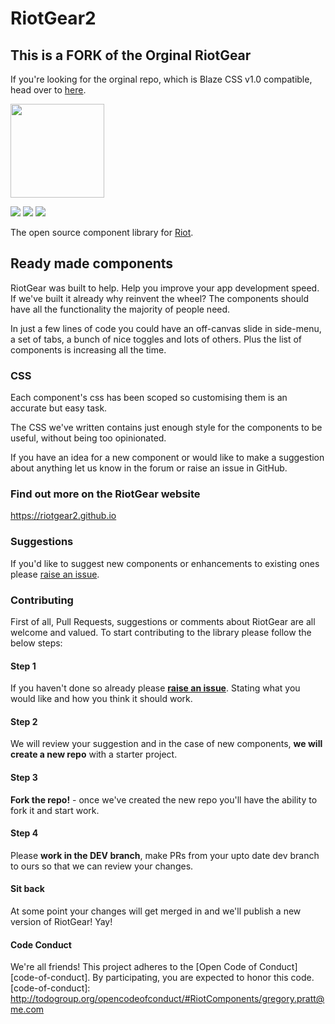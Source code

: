 # RiotGear2

## This is a FORK of the Orginal RiotGear
If you're looking for the orginal repo, which is Blaze CSS v1.0 compatible, head over to <a href="riotgear.js.org">here</a>.

<img src="https://avatars0.githubusercontent.com/u/12480998?v=3&s=200" width="150px">

<a href="https://www.npmjs.com/package/riotgear"><img src="https://img.shields.io/npm/v/riotgear.svg?style=flat-square"></a>
<a href="https://www.npmjs.com/package/riotgear"><img src="https://img.shields.io/npm/dm/riotgear.svg?style=flat-square"></a>
<a href="https://github.com/RiotGear/rg/blob/master/LICENSE"><img src="https://img.shields.io/npm/l/riotgear.svg?style=flat-square"></a>

The open source component library for <a href="https://riotjs.com">Riot</a>.

## Ready made components

RiotGear was built to help. Help you improve your app development speed. If we've built it already why reinvent the wheel? The components should have all the functionality the majority of people need.

In just a few lines of code you could have an off-canvas slide in side-menu, a set of tabs, a bunch of nice toggles and lots of others. Plus the list of components is increasing all the time.

### CSS

Each component's css has been scoped so customising them is an accurate but easy task.

The CSS we've written contains just enough style for the components to be useful, without being too opinionated.

If you have an idea for a new component or would like to make a suggestion about anything let us know in the forum or raise an issue in GitHub.

### Find out more on the RiotGear website

<a href="https://riotgear2.github.io">https://riotgear2.github.io</a>

### Suggestions

If you'd like to suggest new components or enhancements to existing ones please <a href="https://github.com/RiotGear2/rg/issues">raise an issue</a>.

### Contributing

First of all, Pull Requests, suggestions or comments about RiotGear are all welcome and valued. To start contributing to the library please follow the below steps:

#### Step 1

If you haven't done so already please **<a href="https://github.com/RiotGear2/rg/issues">raise an issue</a>**. Stating what you would like and how you think it should work.

#### Step 2

We will review your suggestion and in the case of new components, **we will create a new repo** with a starter project.

#### Step 3

**Fork the repo!** - once we've created the new repo you'll have the ability to fork it and start work.

#### Step 4

Please **work in the DEV branch**, make PRs from your upto date dev branch to ours so that we can review your changes.

#### Sit back

At some point your changes will get merged in and we'll publish a new version of RiotGear! Yay!

#### Code Conduct
We're all friends! This project adheres to the [Open Code of Conduct][code-of-conduct]. By participating, you are expected to honor this code.
[code-of-conduct]: http://todogroup.org/opencodeofconduct/#RiotComponents/gregory.pratt@me.com
